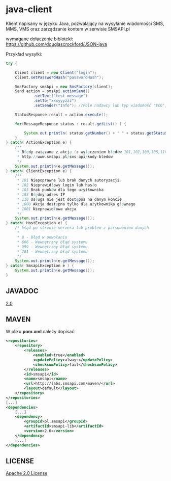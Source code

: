 java-client
===========

Klient napisany w języku Java, pozwalający na wysyłanie wiadomości SMS, MMS, VMS oraz zarządzanie kontem w serwisie SMSAPI.pl

wymagane dołaczenie bibloteki:
https://github.com/douglascrockford/JSON-java

Przykład wysyłki:

```java
try {

    Client client = new Client("login");
    client.setPasswordHash("passwordHash");

    SmsFactory smsApi = new SmsFactory(client);
    Send action = smsApi.actionSend()
            .setText("test message")
            .setTo("xxxyyyzzz")
			.setSender("Info"); //Pole nadawcy lub typ wiadomość 'ECO', '2Way'

    StatusResponse result = action.execute();

    for(MessageResponse status : result.getList() ) {

        System.out.println( status.getNumber() + " " + status.getStatus() );
    }
} catch( ActionException e) {
    /**
     * Błędy związane z akcją (z wyłączeniem błędów 101,102,103,105,110,1000,1001 i 8,666,999,201)
     * http://www.smsapi.pl/sms-api/kody-bledow
     */
    System.out.println(e.getMessage());
} catch( ClientException e) {
    /**
     * 101 Niepoprawne lub brak danych autoryzacji.
     * 102 Nieprawidłowy login lub hasło
     * 103 Brak punków dla tego użytkownika
     * 105 Błędny adres IP
     * 110 Usługa nie jest dostępna na danym koncie
     * 1000 Akcja dostępna tylko dla użytkownika głównego
     * 1001 Nieprawidłowa akcja
     */
    System.out.println(e.getMessage());
} catch( HostException e) {
    /* błąd po stronie servera lub problem z parsowaniem danych
     *
     * 8 - Błąd w odwołaniu
     * 666 - Wewnętrzny błąd systemu
     * 999 - Wewnętrzny błąd systemu
     * 201 - Wewnętrzny błąd systemu
     */
    System.out.println(e.getMessage());
} catch( SmsapiException e ) {
    System.out.println(e.getMessage());
}
```

## JAVADOC
[2.0](http://labs.smsapi.com/docs/javadoc/pl/smsapi/smsapi-lib/2.0/)


## MAVEN

W pliku **pom.xml** należy dopisać:

```xml
<repositories>
	<repository>
		<releases>
			<enabled>true</enabled>
			<updatePolicy>always</updatePolicy>
			<checksumPolicy>fail</checksumPolicy>
		</releases>
		<id>smsapi</id>
		<name>smsapi</name>
		<url>http://labs.smsapi.com/maven/</url>
		<layout>default</layout>
	</repository>
</repositories>
[...]
<dependencies>
    [...]
	<dependency>
		<groupId>pl.smsapi</groupId>
		<artifactId>smsapi-lib</artifactId>
		<version>2.0</version>
	</dependency>
    [...]
</dependencies>
```

## LICENSE
[Apache 2.0 License](https://github.com/smsapi/smsapi-java-client/blob/master/LICENSE)